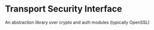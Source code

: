 # Transport Security Interface 
An abstraction library over crypto and auth modules (typically OpenSSL) 
